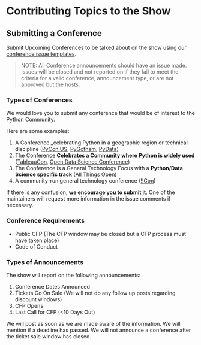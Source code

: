 # Contributing Topics to the Show

## Submitting a Conference
Submit Upcoming Conferences to be talked about on the show using our [conference issue templates](https://github.com/Python-Community-News/Topics/issues/new?assignees=&labels=conference&template=name%3Aadd_conference.yml&title=%5BCONFERENCE%5D+%3CCONFERENCE+NAME%3E+YYYY).

> NOTE: All Conference announcements should have an issue made. Issues will be closed and not reported on if they fail to meet the criteria for a valid conference, announcement type, or are not approved but the hosts.

### Types of Conferences
We would love you to submit any conference that would be of interest to the Python Community.

Here are some examples:

1. A Conference _celebrating Python in a geographic region or technical discipline ([PyCon US](https://pycon.us), [PyGotham](https://pygotham.org), [PyData](https://pydata.org/upcoming-events/))
2. The Conference **Celebrates a Community where Python is widely used** ([TableauCon](https://www.tableau.com/events/conference), [Open Data Science Conference](https://odsc.com))
3. The Conference is a General Technology Focus with a **Python/Data Science specific track** ([All Things Open](https://www.allthingsopen.org))
4. A community-run general technology conference ([!!Con](https://bangbangcon.com))

If there is any confusion, **we encourage you to submit it**. One of the maintainers will request more information in the issue comments if necessary.

### Conference Requirements
- Public CFP (The CFP window may be closed but a CFP process must have taken place)
- Code of Conduct

### Types of Announcements

The show will report on the following announcements:
 
 1. Conference Dates Announced
 2. Tickets Go On Sale (We will not do any follow up posts regarding discount windows)
 3. CFP Opens
 4. Last Call for CFP (<10 Days Out)

We will post as soon as we are made aware of the information. We will mention if a deadline has passed. We will not announce a conference after the ticket sale window has closed.
